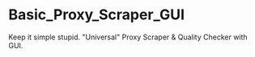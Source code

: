 # Basic_Proxy_Scraper_GUI
Keep it simple stupid. "Universal" Proxy Scraper &amp; Quality Checker with GUI.
